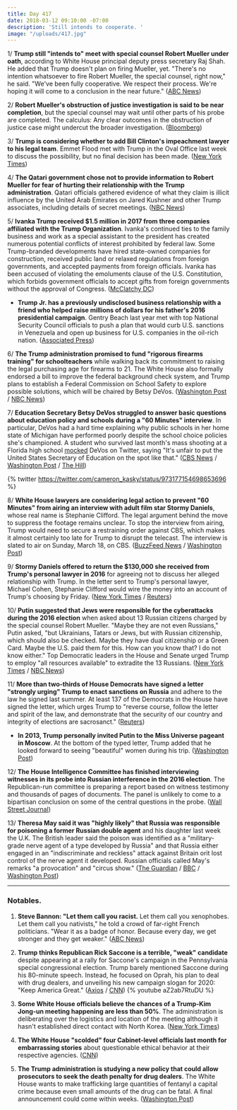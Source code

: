 ```yaml
---
title: Day 417
date: 2018-03-12 09:10:00 -07:00
description: 'Still intends to cooperate. '
image: "/uploads/417.jpg"
---
```


1/ **Trump still "intends to" meet with special counsel Robert Mueller under oath**, according to White House principal deputy press secretary Raj Shah. He added that Trump doesn't plan on firing Mueller, yet. "There's no intention whatsoever to fire Robert Mueller, the special counsel, right now," he said. "We've been fully cooperative. We respect their process. We're hoping it will come to a conclusion in the near future." ([ABC News](http://abcnews.go.com/Politics/trump-intends-meet-special-counsel-oath-white-house/story?id=53658533))

2/ **Robert Mueller's obstruction of justice investigation is said to be near completion**, but the special counsel may wait until other parts of his probe are completed. The calculus: Any clear outcomes in the obstruction of justice case might undercut the broader investigation. ([Bloomberg](https://www.bloomberg.com/news/articles/2018-03-12/mueller-is-said-to-weigh-putting-off-trump-obstruction-decision))

3/ **Trump is considering whether to add Bill Clinton's impeachment lawyer to his legal team**. Emmet Flood met with Trump in the Oval Office last week to discuss the possibility, but no final decision has been made. ([New York Times](https://www.nytimes.com/2018/03/10/us/politics/trump-mueller-flood.html))

4/ **The Qatari government chose not to provide information to Robert Mueller for fear of hurting their relationship with the Trump administration**. Qatari officials gathered evidence of what they claim is illicit influence by the United Arab Emirates on Jared Kushner and other Trump associates, including details of secret meetings. ([NBC News](https://www.nbcnews.com/politics/national-security/qataris-opted-not-give-info-kushner-secret-meetings-mueller-n855326))

5/ **Ivanka Trump received $1.5 million in 2017 from three companies affiliated with the Trump Organization**. Ivanka's continued ties to the family business and work as a special assistant to the president has created numerous potential conflicts of interest prohibited by federal law. Some Trump-branded developments have hired state-owned companies for construction, received public land or relaxed regulations from foreign governments, and accepted payments from foreign officials. Ivanka has been accused of violating the emoluments clause of the U.S. Constitution, which forbids government officials to accept gifts from foreign governments without the approval of Congress. ([McClatchy DC](http://www.mcclatchydc.com/article204578309.html))

* **Trump Jr. has a previously undisclosed business relationship with a friend who helped raise millions of dollars for his father's 2016 presidential campaign**. Gentry Beach last year met with top National Security Council officials to push a plan that would curb U.S. sanctions in Venezuela and open up business for U.S. companies in the oil-rich nation. ([Associated Press](https://www.apnews.com/21fb6a17a0bb4ec0aa142c752c54e164))

6/ **The Trump administration promised to fund "rigorous firearms training" for schoolteachers** while walking back its commitment to raising the legal purchasing age for firearms to 21. The White House also formally endorsed a bill to improve the federal background check system, and Trump plans to establish a Federal Commission on School Safety to explore possible solutions, which will be chaired by Betsy DeVos. ([Washington Post](https://www.washingtonpost.com/politics/white-house-vows-to-help-arm-teachers-and-backs-off-raising-age-for-buying-guns/2018/03/11/14da0c8e-253a-11e8-bc72-077aa4dab9ef_story.html?utm_term=.f6770cc1b2f5) / [NBC News](https://www.nbcnews.com/politics/white-house/white-house-promises-federal-aid-train-armed-teachers-n855636))

7/ **Education Secretary Betsy DeVos struggled to answer basic questions about education policy and schools during a "60 Minutes" interview**. In particular, DeVos had a hard time explaining why public schools in her home state of Michigan have performed poorly despite the school choice policies she's championed. A student who survived last month's mass shooting at a Florida high school [mocked](http://thehill.com/blogs/blog-briefing-room/news/377924-parkland-student-mocks-devos-unfair-to-make-the-education) DeVos on Twitter, saying "It's unfair to put the United States Secretary of Education on the spot like that." ([CBS News](https://www.cbsnews.com/news/secretary-of-education-betsy-devos-on-guns-school-choice-and-why-people-dont-like-her/) / [Washington Post](https://www.washingtonpost.com/news/answer-sheet/wp/2018/03/12/education-secretary-betsy-devos-stumbles-during-pointed-60-minutes-interview/) / [The Hill](http://thehill.com/homenews/administration/377888-devos-pressed-on-performance-of-public-schools-under-policies-she))

{% twitter https://twitter.com/cameron_kasky/status/973177154698653696 %}

8/ **White House lawyers are considering legal action to prevent "60 Minutes" from airing an interview with adult film star Stormy Daniels**, whose real name is Stephanie Clifford. The legal argument behind the move to suppress the footage remains unclear. To stop the interview from airing, Trump would need to secure a restraining order against CBS, which makes it almost certainly too late for Trump to disrupt the telecast. The interview is slated to air on Sunday, March 18, on CBS. ([BuzzFeed News](https://www.buzzfeed.com/chrisgeidner/trump-lawyers-are-considering-a-challenge-to-60-minutes?utm_term=.jar43rPGNP#.xqRl0DZ1bZ) / [Washington Post](https://www.washingtonpost.com/news/the-fix/wp/2018/03/12/it-is-almost-certainly-too-late-for-trump-to-stop-stormy-danielss-60-minutes-interview/))

9/ **Stormy Daniels offered to return the $130,000 she received from Trump's personal lawyer in 2016** for agreeing not to discuss her alleged relationship with Trump. In the letter sent to Trump's personal lawyer, Michael Cohen, Stephanie Clifford would wire the money into an account of Trump's choosing by Friday. ([New York Times](https://www.nytimes.com/2018/03/12/business/media/stormy-daniels-donald-trump.html) / [Reuters](https://www.reuters.com/article/us-usa-trump-daniels/porn-star-offers-to-repay-130000-in-dispute-over-alleged-trump-affair-idUSKCN1GO2AO))

10/ **Putin suggested that Jews were responsible for the cyberattacks during the 2016 election** when asked about 13 Russian citizens charged by the special counsel Robert Mueller. "Maybe they are not even Russians," Putin asked, "but Ukrainians, Tatars or Jews, but with Russian citizenship, which should also be checked. Maybe they have dual citizenship or a Green Card. Maybe the U.S. paid them for this. How can you know that? I do not know either." Top Democratic leaders in the House and Senate urged Trump to employ "all resources available" to extradite the 13 Russians. ([New York Times](https://www.nytimes.com/2018/03/12/us/politics/democrats-trump-election-interference-russia-jews.html) / [NBC News](https://www.nbcnews.com/politics/congress/after-putin-blames-jews-election-meddling-lawmakers-demand-he-extradite-n855796))

11/ **More than two-thirds of House Democrats have signed a letter "strongly urging" Trump to enact sanctions on Russia** and adhere to the law he signed last summer. At least 137 of the Democrats in the House have signed the letter, which urges Trump to "reverse course, follow the letter and spirit of the law, and demonstrate that the security of our country and integrity of elections are sacrosanct." ([Reuters](https://www.reuters.com/article/us-usa-trump-russia-congress/137-house-democrats-sign-letter-urging-action-against-russia-idUSKCN1GO2AD))

* **In 2013, Trump personally invited Putin to the Miss Universe pageant in Moscow**. At the bottom of the typed letter, Trump added that he looked forward to seeing "beautiful" women during his trip. ([Washington Post](https://www.washingtonpost.com/world/national-security/in-a-personal-letter-trump-invited-putin-to-the-2013-miss-universe-pageant/2018/03/09/a3404358-23d2-11e8-a589-763893265565_story.html))

12/ **The House Intelligence Committee has finished interviewing witnesses in its probe into Russian interference in the 2016 election**. The Republican-run committee is preparing a report based on witness testimony and thousands of pages of documents. The panel is unlikely to come to a bipartisan conclusion on some of the central questions in the probe. ([Wall Street Journal](https://www.wsj.com/articles/house-intelligence-panel-wraps-up-russia-probe-interviews-1520875190))

13/ **Theresa May said it was "highly likely" that Russia was responsible for poisoning a former Russian double agent** and his daughter last week the U.K. The British leader said the poison was identified as a "military-grade nerve agent of a type developed by Russia" and that Russia either engaged in an "indiscriminate and reckless" attack against Britain orit  lost control of the nerve agent it developed. Russian officials called May's remarks "a provocation" and "circus show." ([The Guardian](https://www.theguardian.com/uk-news/2018/mar/12/russia-highly-likely-to-be-behind-poisoning-of-spy-says-theresa-may) / [BBC](http://www.bbc.com/news/uk-43377856) / [Washington Post](https://www.washingtonpost.com/world/theresa-may-says-highly-likely-russia-is-responsible-for-spys-poisoning/2018/03/12/7baa6d22-25f4-11e8-a227-fd2b009466bc_story.html))

---

### Notables.

1. **Steve Bannon: "Let them call you racist.** Let them call you xenophobes. Let them call you nativists," he told a crowd of far-right French politicians. "Wear it as a badge of honor. Because every day, we get stronger and they get weaker." ([ABC News](http://abcnews.go.com/Politics/steve-bannon-call-racist-wear-badge-honor/story?id=53656814))

2. **Trump thinks Republican Rick Saccone is a terrible, "weak" candidate** despite appearing at a rally for Saccone's campaign in the Pennsylvania special congressional election. Trump barely mentioned Saccone during his 80-minute speech. Instead, he focused on Oprah, his plan to deal with drug dealers, and unveiling his new campaign slogan for 2020: "Keep America Great." ([Axios](https://www.axios.com/scoop-trump-privately-trashes-rick-saccone-1520806446-c7033bad-f7a4-4d92-80a7-40113967a0e2.html) / [CNN](https://www.cnn.com/2018/03/10/politics/trump-pennsylvania-speech-rick-saccone/index.html))
   {% youtube aZ2ab7RtuDU %}

3. **Some White House officials believe the chances of a Trump-Kim Jong-un meeting happening are less than 50%**. The administration is deliberating over the logistics and location of the meeting although it hasn't established direct contact with North Korea. ([New York Times](https://www.nytimes.com/2018/03/09/us/politics/trump-kim-jong-un-meeting-planning.html))

4. **The White House "scolded" four Cabinet-level officials last month for embarrassing stories** about questionable ethical behavior at their respective agencies. ([CNN](https://www.cnn.com/2018/03/09/politics/cabinet-secretaries-ethical-behavior/index.html))

5. **The Trump administration is studying a new policy that could allow prosecutors to seek the death penalty for drug dealers**. The White House wants to make trafficking large quantities of fentanyl a capital crime because even small amounts of the drug can be fatal. A final announcement could come within weeks. ([Washington Post](https://www.washingtonpost.com/national/trump-administration-studying-possibility-of-seeking-death-penalty-for-drug-dealers/2018/03/09/4d9cc994-23c3-11e8-94da-ebf9d112159c_story.html))